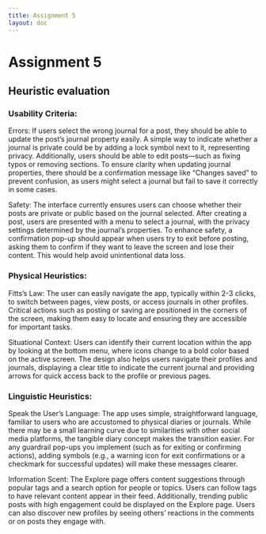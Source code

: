 ```yaml
---
title: Assignment 5
layout: doc
---
```


# Assignment 5

## Heuristic evaluation
### Usability Criteria:
Errors:
If users select the wrong journal for a post, they should be able to update the post’s journal property easily. A simple way to indicate whether a journal is private could be by adding a lock symbol next to it, representing privacy. Additionally, users should be able to edit posts—such as fixing typos or removing sections. To ensure clarity when updating journal properties, there should be a confirmation message like “Changes saved” to prevent confusion, as users might select a journal but fail to save it correctly in some cases.

Safety:
The interface currently ensures users can choose whether their posts are private or public based on the journal selected. After creating a post, users are presented with a menu to select a journal, with the privacy settings determined by the journal’s properties. To enhance safety, a confirmation pop-up should appear when users try to exit before posting, asking them to confirm if they want to leave the screen and lose their content. This would help avoid unintentional data loss.

### Physical Heuristics:
Fitts’s Law:
The user can easily navigate the app, typically within 2-3 clicks, to switch between pages, view posts, or access journals in other profiles. Critical actions such as posting or saving are positioned in the corners of the screen, making them easy to locate and ensuring they are accessible for important tasks.

Situational Context:
Users can identify their current location within the app by looking at the bottom menu, where icons change to a bold color based on the active screen. The design also helps users navigate their profiles and journals, displaying a clear title to indicate the current journal and providing arrows for quick access back to the profile or previous pages.

### Linguistic Heuristics:
Speak the User’s Language:
The app uses simple, straightforward language, familiar to users who are accustomed to physical diaries or journals. While there may be a small learning curve due to similarities with other social media platforms, the tangible diary concept makes the transition easier. For any guardrail pop-ups you implement (such as for exiting or confirming actions), adding symbols (e.g., a warning icon for exit confirmations or a checkmark for successful updates) will make these messages clearer.

Information Scent:
The Explore page offers content suggestions through popular tags and a search option for people or topics. Users can follow tags to have relevant content appear in their feed. Additionally, trending public posts with high engagement could be displayed on the Explore page. Users can also discover new profiles by seeing others’ reactions in the comments or on posts they engage with.




